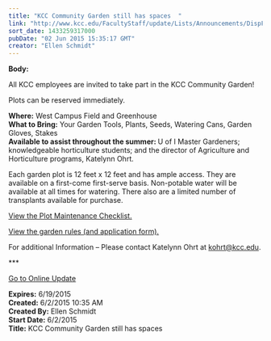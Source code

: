 ```yaml
---
title: "KCC Community Garden still has spaces  "
link: "http://www.kcc.edu/FacultyStaff/update/Lists/Announcements/DispForm.aspx?ID=1942"
sort_date: 1433259317000
pubDate: "02 Jun 2015 15:35:17 GMT"
creator: "Ellen Schmidt"
---
```


<div><b>Body:</b> <div class="ExternalClass0D2683382E7E416AAD07E5DAB7B0C05E"><p>​All KCC employees are invited to take part in the KCC Community Garden!</p>
<p>Plots can be reserved immediately.</p>
<p><strong>Where:</strong> West Campus Field and Greenhouse<br /><strong>What to Bring:</strong> Your Garden Tools, Plants, Seeds, Watering Cans, Garden Gloves, Stakes<br /><strong>Available to assist throughout the summer: </strong>U of I Master Gardeners; knowledgeable horticulture students; and the director of Agriculture and Horticulture programs, Katelynn Ohrt.</p>
<p>Each garden plot is 12 feet x 12 feet and has ample access. They are available on a first-come first-serve basis. Non-potable water will be available at all times for watering. There also are a limited number of transplants available for purchase.</p>
<p><a href="/FacultyStaff/update/Documents/2015GardenPlotMaintenanceChecklist.pdf">View the Plot Maintenance Checklist.</a></p>
<p><a href="/FacultyStaff/update/Documents/2015GardenPlotRules.pdf">View the garden rules (and application form).</a></p>
<p>For additional Information – Please contact Katelynn Ohrt at <a href="mailto:kohrt@kcc.edu">kohrt@kcc.edu</a>.<br /></p>
<p>***</p>
<p><a href="/update">Go to Online Update</a><br /></p></div></div>
<div><b>Expires:</b> 6/19/2015</div>
<div><b>Created:</b> 6/2/2015 10:35 AM</div>
<div><b>Created By:</b> Ellen Schmidt</div>
<div><b>Start Date:</b> 6/2/2015</div>
<div><b>Title:</b> KCC Community Garden still has spaces  </div>
